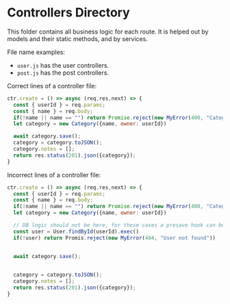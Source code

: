 # Controllers Directory

This folder contains all business logic for each route. It is helped out by models and their static methods, and by services.

File name examples:

* `user.js` has the user controllers.
* `post.js` has the post controllers.

Correct lines of a controller file:

```javascript
ctr.create = () => async (req,res,next) => {
  const { userId } = req.params;
  const { name } = req.body;
  if(!name || name == "") return Promise.reject(new MyError(400, "Category name not received"));
  let category = new Category({name, owner: userId})

  await category.save();
  category = category.toJSON();
  category.notes = [];
  return res.status(201).json({category});
}
```

Incorrect lines of a controller file:

```javascript
ctr.create = () => async (req,res,next) => {
  const { userId } = req.params;
  const { name } = req.body;
  if(!name || name == "") return Promise.reject(new MyError(400, "Category name not received"));
  let category = new Category({name, owner: userId})

  // DB logic should not be here, for these cases a presave hook can be used.
  const user = User.findById(userId).exec()
  if(!user) return Promis.reject(new MyError(404, "User not found"))


  await category.save();

  
  category = category.toJSON();
  category.notes = [];
  return res.status(201).json({category});
}
```